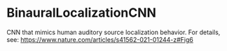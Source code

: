 # BinauralLocalizationCNN
CNN that mimics human auditory source localization behavior. For details, see: https://www.nature.com/articles/s41562-021-01244-z#Fig6
